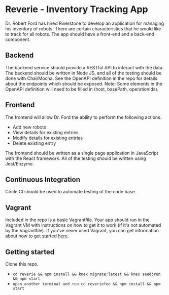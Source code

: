 # Reverie - Inventory Tracking App

Dr. Robert Ford has hired Riverstone to develop an application for
managing his inventory of robots. There are certain characteristics that he
would like to track for all robots. The app should have a front-end and a
back-end component.

## Backend

The backend service should provide a RESTful API to interact with the data.
The backend should be written in Node JS, and all of the testing should be done
with Chai/Mocha. See the OpenAPI definition in the repo for details about the
endpoints which should be exposed. Note: Some elements in the OpenAPI definition
will need to be filled in (host, basePath, operationIds).


## Frontend

The frontend will allow Dr. Ford the ability to perform the following actions.

* Add new robots
* View details for existing entries
* Modify details for existing entries
* Delete existing entry

The frontend should be written as a single page application in JavaScript with
the React framework. All of the testing should be written using Jest/Enzyme.


## Continuous Integration

Circle CI should be used to automate testing of the code base.


## Vagrant

Included in the repo is a basic Vagrantfile. Your app should run in the Vagrant
VM with instructions on how to get it to work (if it's not automated by the
Vagrantfile). If you've never used Vagrant, you can get information about how
to get started [here](https://www.vagrantup.com/intro/getting-started/).

## Getting started

Clone this repo.
  * `cd reverie && npm install && knex migrate:latest &&
knex seed:run && npm start`
  * `open another terminal and run cd reveriefee && npm install && npm start`
